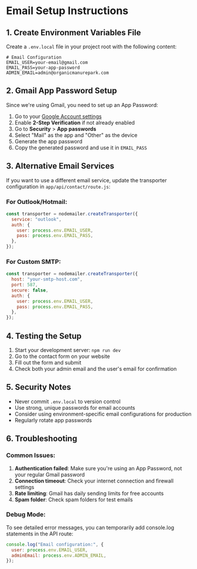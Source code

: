 # Email Setup Instructions

## 1. Create Environment Variables File

Create a `.env.local` file in your project root with the following content:

```env
# Email Configuration
EMAIL_USER=your-email@gmail.com
EMAIL_PASS=your-app-password
ADMIN_EMAIL=admin@organicmanurepark.com
```

## 2. Gmail App Password Setup

Since we're using Gmail, you need to set up an App Password:

1. Go to your [Google Account settings](https://myaccount.google.com/)
2. Enable **2-Step Verification** if not already enabled
3. Go to **Security** > **App passwords**
4. Select "Mail" as the app and "Other" as the device
5. Generate the app password
6. Copy the generated password and use it in `EMAIL_PASS`

## 3. Alternative Email Services

If you want to use a different email service, update the transporter configuration in `app/api/contact/route.js`:

### For Outlook/Hotmail:

```javascript
const transporter = nodemailer.createTransporter({
  service: "outlook",
  auth: {
    user: process.env.EMAIL_USER,
    pass: process.env.EMAIL_PASS,
  },
});
```

### For Custom SMTP:

```javascript
const transporter = nodemailer.createTransporter({
  host: "your-smtp-host.com",
  port: 587,
  secure: false,
  auth: {
    user: process.env.EMAIL_USER,
    pass: process.env.EMAIL_PASS,
  },
});
```

## 4. Testing the Setup

1. Start your development server: `npm run dev`
2. Go to the contact form on your website
3. Fill out the form and submit
4. Check both your admin email and the user's email for confirmation

## 5. Security Notes

- Never commit `.env.local` to version control
- Use strong, unique passwords for email accounts
- Consider using environment-specific email configurations for production
- Regularly rotate app passwords

## 6. Troubleshooting

### Common Issues:

1. **Authentication failed**: Make sure you're using an App Password, not your regular Gmail password
2. **Connection timeout**: Check your internet connection and firewall settings
3. **Rate limiting**: Gmail has daily sending limits for free accounts
4. **Spam folder**: Check spam folders for test emails

### Debug Mode:

To see detailed error messages, you can temporarily add console.log statements in the API route:

```javascript
console.log("Email configuration:", {
  user: process.env.EMAIL_USER,
  adminEmail: process.env.ADMIN_EMAIL,
});
```
